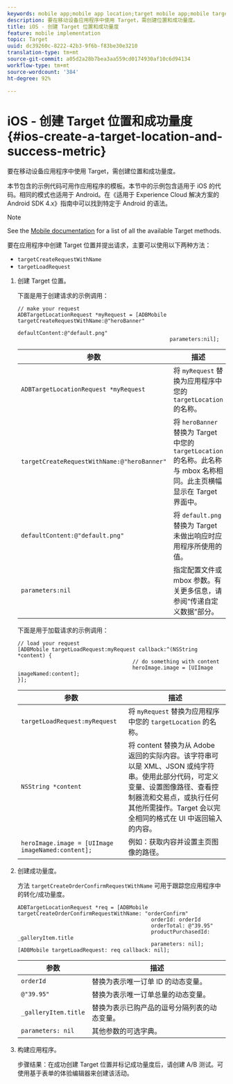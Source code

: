 ```yaml
---
keywords: mobile app;mobile app location;target mobile app;mobile target locations;mobile app success metrics
description: 要在移动设备应用程序中使用 Target，需创建位置和成功量度。
title: iOS - 创建 Target 位置和成功量度
feature: mobile implementation
topic: Target
uuid: dc39260c-8222-42b3-9f6b-f83be30e3210
translation-type: tm+mt
source-git-commit: a05d2a28b7bea3aa559cd0174930af10c6d94134
workflow-type: tm+mt
source-wordcount: '384'
ht-degree: 92%

---
```



# iOS - 创建 Target 位置和成功量度{#ios-create-a-target-location-and-success-metric}

要在移动设备应用程序中使用 Target，需创建位置和成功量度。

本节包含的示例代码可用作应用程序的模板。本节中的示例包含适用于 iOS 的代码。相同的模式也适用于 Android。在[](https://experienceleague.adobe.com/docs/mobile-services/android/target-android/target-main.html)《适用于 Experience Cloud 解决方案的 Android SDK 4.x》指南中可以找到特定于 Android 的语法。

>[!NOTE]
>
>See the [Mobile documentation](https://experienceleague.adobe.com/docs/mobile-services/ios/target-ios/c-target-methods.html) for a list of all the available Target methods.

要在应用程序中创建 Target 位置并提出请求，主要可以使用以下两种方法：

* `targetCreateRequestWithName`
* `targetLoadRequest`

1. 创建 Target 位置。

   下面是用于创建请求的示例调用：

   ```
   // make your request 
   ADBTargetLocationRequest *myRequest = [ADBMobile targetCreateRequestWithName:@"heroBanner" 
                                                    defaultContent:@"default.png" 
                                                    parameters:nil];
   ```

   | 参数 | 描述 |
   |---|---|
   | `ADBTargetLocationRequest *myRequest` | 将 `myRequest` 替换为应用程序中您的 `targetLocation` 的名称。 |
   | `targetCreateRequestWithName:@"heroBanner"` | 将 `heroBanner` 替换为 Target 中您的 `targetLocation` 的名称。此名称与 mbox 名称相同。此主页横幅显示在 Target 界面中。 |
   | `defaultContent:@"default.png"` | 将 `default.png` 替换为 Target 未做出响应时应用程序所使用的值。 |
   | `parameters:nil` | 指定配置文件或 mbox 参数。有关更多信息，请参阅“传递自定义数据”部分。 |

   下面是用于加载请求的示例调用：

   ```
   // load your request 
   [ADBMobile targetLoadRequest:myRequest callback:^(NSString *content) { 
                                        // do something with content 
                                        heroImage.image = [UIImage imageNamed:content]; 
   }];
   ```

   | 参数 | 描述 |
   |---|---|
   | `targetLoadRequest:myRequest` | 将 `myRequest` 替换为应用程序中您的 `targetLocation` 的名称。 |
   | `NSString *content` | 将 content 替换为从 Adobe 返回的实际内容。该字符串可以是 XML、JSON 或纯字符串。使用此部分代码，可定义变量、设置图像路径、查看控制器流和交易点，或执行任何其他所需操作。Target 会以完全相同的格式在 UI 中返回输入的内容。 |
   | `heroImage.image = [UIImage imageNamed:content];` | 例如：获取内容并设置主页图像的路径。 |

1. 创建成功量度。

   方法 `targetCreateOrderConfirmRequestWithName` 可用于跟踪您应用程序中的转化/成功量度。

   ```
   ADBTargetLocationRequest *req = [ADBMobile targetCreateOrderConfirmRequestWithName: "orderConfirm" 
                                              orderId: orderId 
                                              orderTotal: @"39.95" 
                                              productPurchasedId: _galleryItem.title 
                                              parameters: nil]; 
   [ADBMobile targetLoadRequest: req callback: nil];
   ```

   | 参数 | 描述 |
   |---|---|
   | `orderId` | 替换为表示唯一订单 ID 的动态变量。 |
   | `@"39.95"` | 替换为表示唯一订单总量的动态变量。 |
   | `_galleryItem.title` | 替换为表示已购产品的逗号分隔列表的动态变量。 |
   | `parameters: nil` | 其他参数的可选字典。 |

1. 构建应用程序。

   步骤结果：在成功创建 Target 位置并标记成功量度后，请创建 A/B 测试。可使用基于表单的体验编辑器来创建该活动。
